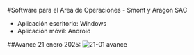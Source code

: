 #Software para el Area de Operaciones - Smont y Aragon SAC

- Aplicación escritorio: Windows
- Aplicación móvil: Android

##Avance 21 enero 2025:
![21-01 avance](https://github.com/user-attachments/assets/100a58bf-47ef-4c38-89eb-3a5f4e7acdfa)
